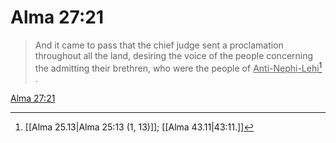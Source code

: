 # Alma 27:21

> And it came to pass that the chief judge sent a proclamation throughout all the land, desiring the voice of the people concerning the admitting their brethren, who were the people of <u>Anti-Nephi-Lehi</u>[^a] .

[Alma 27:21](https://www.churchofjesuschrist.org/study/scriptures/bofm/alma/27?lang=eng&id=p21#p21)


[^a]: [[Alma 25.13|Alma 25:13 (1, 13)]]; [[Alma 43.11|43:11.]]
